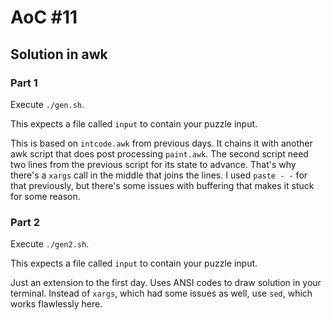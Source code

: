 # AoC #11

## Solution in awk

### Part 1

Execute `./gen.sh`.

This expects a file called `input` to contain your puzzle input.

This is based on `intcode.awk` from previous days. It chains it with another awk script that does post processing `paint.awk`. The second script need two lines from the previous script for its state to advance. That's why there's a `xargs` call in the middle that joins the lines.
I used `paste - -` for that previously, but there's some issues with buffering that makes it stuck for some reason.

### Part 2

Execute `./gen2.sh`.

This expects a file called `input` to contain your puzzle input.

Just an extension to the first day.
Uses ANSI codes to draw solution in your terminal.
Instead of `xargs`, which had some issues as well, use `sed`, which works flawlessly here.
